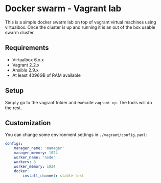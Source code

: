 # Docker swarm - Vagrant lab

This is a simple docker swarm lab on top of vagrant virtual machines using virtualbox. Once the cluster is up and running it is an out of the box usable swarm cluster.

## Requirements
* Virtualbox 6.x.x
* Vagrant 2.2.x
* Ansible 2.9.x
* At least 4096GB of RAM available

## Setup
Simply go to the vagrant folder and execute `vagrant up`. The tools will do the rest.

## Customization
You can change some environment settings in `./vagrant/config.yaml`:

```yaml
configs:
    manager_name: 'manager'
    manager_memory: 1024
    worker_name: 'node'
    workers: 3
    worker_memory: 1024
    docker:
        install_channel: stable test
```